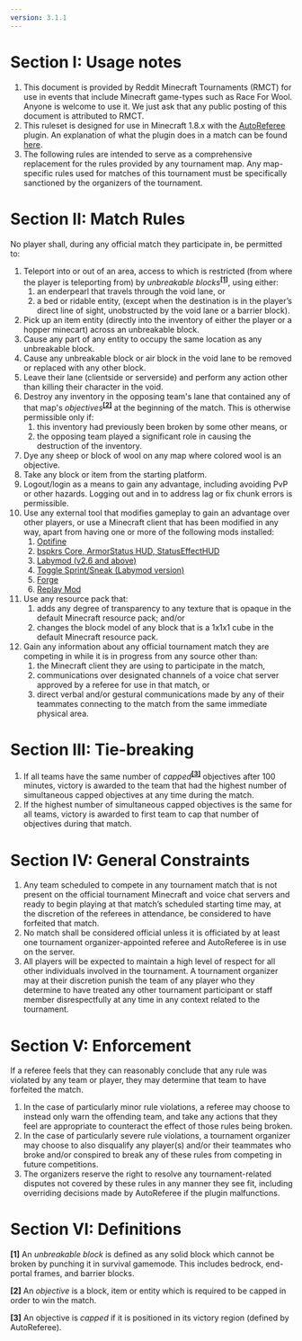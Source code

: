 ```yaml
---
version: 3.1.1
---
```


# Section I: Usage notes

1. This document is provided by Reddit Minecraft Tournaments (RMCT) for use in events that include Minecraft game-types such as Race For Wool. Anyone is welcome to use it. We just ask that any public posting of this document is attributed to RMCT.
2. This ruleset is designed for use in Minecraft 1.8.x with the [AutoReferee](http://rmct.github.io/AutoReferee/) plugin. An explanation of what the plugin does in a match can be found [here](https://docs.google.com/document/d/1p1WIBTpJSCn-jhqm1mOhF2ujn0gSDwb0XselMh8W8Ws/pub).
3. The following rules are intended to serve as a comprehensive replacement for the rules provided by any tournament map. Any map-specific rules used for matches of this tournament must be specifically sanctioned by the organizers of the tournament.

# Section II: Match Rules

No player shall, during any official match they participate in, be permitted to:

1. Teleport into or out of an area, access to which is restricted (from where the player is teleporting from) by _unbreakable blocks_<sup>__[[1]](#section-vi-definitions)__</sup>, using either:
    1. an enderpearl that travels through the void lane, or
    2. a bed or ridable entity, (except when the destination is in the player’s direct line of sight, unobstructed by the void lane or a barrier block).
2. Pick up an item entity (directly into the inventory of either the player or a hopper minecart) across an unbreakable block.
3. Cause any part of any entity to occupy the same location as any unbreakable block.
4. Cause any unbreakable block or air block in the void lane to be removed or replaced with any other block.
5. Leave their lane (clientside or serverside) and perform any action other than killing their character in the void.
6. Destroy any inventory in the opposing team's lane that contained any of that map's _objectives_<sup>__[[2]](#section-vi-definitions)__</sup> at the beginning of the match. This is otherwise permissible only if:
    1. this inventory had previously been broken by some other means, or
    2. the opposing team played a significant role in causing the destruction of the inventory.
7. Dye any sheep or block of wool on any map where colored wool is an objective.
8. Take any block or item from the starting platform.
9. Logout/login as a means to gain any advantage, including avoiding PvP or other hazards. Logging out and in to address lag or fix chunk errors is permissible.
10. Use any external tool that modifies gameplay to gain an advantage over other players, or use a Minecraft client that has been modified in any way, apart from having one or more of the following mods installed:
    1. [Optifine](http://www.minecraftforum.net/forums/mapping-and-modding/minecraft-mods/1272953-optifine-hd-a4-fps-boost-hd-textures-aa-af-and)
    2. [bspkrs Core, ArmorStatus HUD, StatusEffectHUD](http://www.minecraftforum.net/forums/mapping-and-modding/minecraft-mods/1282347-bspkrs-mods-armorstatushud-directionhud)
    3. [Labymod (v2.6 and above)](https://www.labymod.net/)
    4. [Toggle Sprint/Sneak (Labymod version)](https://www.labymod.net/downloads)
    5. [Forge](http://files.minecraftforge.net/)
    6. [Replay Mod](https://www.replaymod.com/)
11. Use any resource pack that:
    1. adds any degree of transparency to any texture that is opaque in the default Minecraft resource pack; and/or
    2. changes the block model of any block that is a 1x1x1 cube in the default Minecraft resource pack.
12. Gain any information about any official tournament match they are competing in while it is in progress from any source other than:
    1. the Minecraft client they are using to participate in the match,
    2. communications over designated channels of a voice chat server approved by a referee for use in that match, or
    3. direct verbal and/or gestural communications made by any of their teammates connecting to the match from the same immediate physical area.

# Section III: Tie-breaking

1. If all teams have the same number of _capped_<sup>__[[3]](#section-vi-definitions)__</sup> objectives after 100 minutes, victory is awarded to the team that had the highest number of simultaneous capped objectives at any time during the match.
2. If the highest number of simultaneous capped objectives is the same for all teams, victory is awarded to first team to cap that number of objectives during that match.

# Section IV: General Constraints

1. Any team scheduled to compete in any tournament match that is not present on the official tournament Minecraft and voice chat servers and ready to begin playing at that match’s scheduled starting time may, at the discretion of the referees in attendance, be considered to have forfeited that match.
2. No match shall be considered official unless it is officiated by at least one tournament organizer-appointed referee and AutoReferee is in use on the server.
3. All players will be expected to maintain a high level of respect for all other individuals involved in the tournament. A tournament organizer may at their discretion punish the team of any player who they determine to have treated any other tournament participant or staff member disrespectfully at any time in any context related to the tournament.

# Section V: Enforcement

If a referee feels that they can reasonably conclude that any rule was violated by any team or player, they may determine that team to have forfeited the match.

1. In the case of particularly minor rule violations, a referee may choose to instead only warn the offending team, and take any actions that they feel are appropriate to counteract the effect of those rules being broken.
2. In the case of particularly severe rule violations, a tournament organizer may choose to also disqualify any player(s) and/or their teammates who broke and/or conspired to break any of these rules from competing in future competitions.
3. The organizers reserve the right to resolve any tournament-related disputes not covered by these rules in any manner they see fit, including overriding decisions made by AutoReferee if the plugin malfunctions.

# Section VI: Definitions

__[1]__ An _unbreakable block_ is defined as any solid block which cannot be broken by punching it in survival gamemode. This includes bedrock, end-portal frames, and barrier blocks.

__[2]__ An _objective_ is a block, item or entity which is required to be capped in order to win the match.

__[3]__ An objective is _capped_ if it is positioned in its victory region (defined by AutoReferee).
